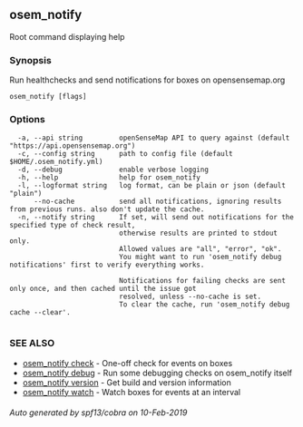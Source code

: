 ## osem_notify

Root command displaying help

### Synopsis

Run healthchecks and send notifications for boxes on opensensemap.org

```
osem_notify [flags]
```

### Options

```
  -a, --api string         openSenseMap API to query against (default "https://api.opensensemap.org")
  -c, --config string      path to config file (default $HOME/.osem_notify.yml)
  -d, --debug              enable verbose logging
  -h, --help               help for osem_notify
  -l, --logformat string   log format, can be plain or json (default "plain")
      --no-cache           send all notifications, ignoring results from previous runs. also don't update the cache.
  -n, --notify string      If set, will send out notifications for the specified type of check result,
                           otherwise results are printed to stdout only.
                           Allowed values are "all", "error", "ok".
                           You might want to run 'osem_notify debug notifications' first to verify everything works.
                           
                           Notifications for failing checks are sent only once, and then cached until the issue got
                           resolved, unless --no-cache is set.
                           To clear the cache, run 'osem_notify debug cache --clear'.
                           
```

### SEE ALSO

* [osem_notify check](osem_notify_check.md)	 - One-off check for events on boxes
* [osem_notify debug](osem_notify_debug.md)	 - Run some debugging checks on osem_notify itself
* [osem_notify version](osem_notify_version.md)	 - Get build and version information
* [osem_notify watch](osem_notify_watch.md)	 - Watch boxes for events at an interval

###### Auto generated by spf13/cobra on 10-Feb-2019
